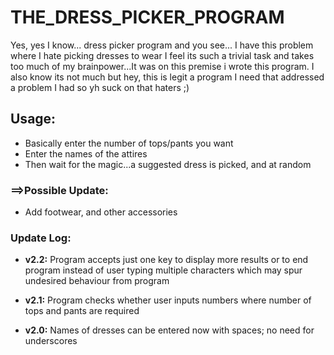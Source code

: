 # THE_DRESS_PICKER_PROGRAM

Yes, yes I know... dress picker program and you see... I have this problem where I hate picking dresses to wear
I feel its such a trivial task and takes too much of my brainpower...It was on this premise i wrote this program.
I also know its not much but hey, this is legit a program I need that addressed a problem I had so yh suck on that haters ;)

## Usage:
- Basically enter the number of tops/pants you want
- Enter the names of the attires
- Then wait for the magic...a suggested dress is picked, and at random

### ==>Possible Update:
- Add footwear, and other accessories



### Update Log:
- **v2.2:** Program accepts just one key to display more results or to end program
	  instead of user typing multiple characters which may spur undesired behaviour from program
- **v2.1:** Program checks whether user inputs numbers where number of tops and pants are required

- **v2.0:** Names of dresses can be entered now with spaces; no need for underscores
